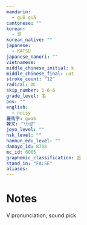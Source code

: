 ```yaml
---
mandarin:
  - guō guā
cantonese: ""
korean:
  - 괄
korean_native: ""
japanese:
  - KATSU
japanese_nanori: ""
vietnamese:
middle_chinese_initial: k
middle_chinese_final: uɑt
stroke_count: "12"
radical: 耳
skip_number: 1-6-6
grade_level: 名
pos: ""
english:
  - noisy
羅馬字: gwab
韓文: "\b괍"
joyo_level: ""
hsk_level: ""
hanmun_edu_level: ""
danayo_id: 8708
mc_id: 6005
graphemic_classification: 舌
stand_in: "FALSE"
aliases:
---
```


# Notes
V pronunciation, sound pick
